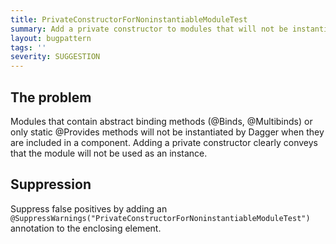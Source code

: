 ```yaml
---
title: PrivateConstructorForNoninstantiableModuleTest
summary: Add a private constructor to modules that will not be instantiated by Dagger.
layout: bugpattern
tags: ''
severity: SUGGESTION
---
```


<!--
*** AUTO-GENERATED, DO NOT MODIFY ***
To make changes, edit the @BugPattern annotation or the explanation in docs/bugpattern.
-->

## The problem
Modules that contain abstract binding methods (@Binds, @Multibinds) or only static @Provides methods will not be instantiated by Dagger when they are included in a component.  Adding a private constructor clearly conveys that the module will not be used as an instance.

## Suppression
Suppress false positives by adding an `@SuppressWarnings("PrivateConstructorForNoninstantiableModuleTest")` annotation to the enclosing element.
